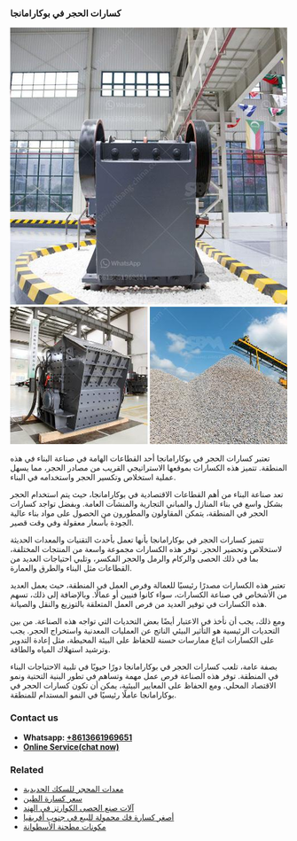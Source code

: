 <h3>كسارات الحجر في بوكارامانجا</h3><img src='1701852625.jpg' alt=''><p>تعتبر كسارات الحجر في بوكارامانجا أحد القطاعات الهامة في صناعة البناء في هذه المنطقة. تتميز هذه الكسارات بموقعها الاستراتيجي القريب من مصادر الحجر، مما يسهل عملية استخلاص وتكسير الحجر واستخدامه في البناء.</p><p>تعد صناعة البناء من أهم القطاعات الاقتصادية في بوكارامانجا، حيث يتم استخدام الحجر بشكل واسع في بناء المنازل والمباني التجارية والمنشآت العامة. وبفضل تواجد كسارات الحجر في المنطقة، يتمكن المقاولون والمطورون من الحصول على مواد بناء عالية الجودة بأسعار معقولة وفي وقت قصير.</p><p>تتميز كسارات الحجر في بوكارامانجا بأنها تعمل بأحدث التقنيات والمعدات الحديثة لاستخلاص وتحضير الحجر. توفر هذه الكسارات مجموعة واسعة من المنتجات المختلفة، بما في ذلك الحصى والركام والرمل والحجر المكسر، وتلبي احتياجات العديد من القطاعات مثل البناء والطرق والعمارة.</p><p>تعتبر هذه الكسارات مصدرًا رئيسيًا للعمالة وفرص العمل في المنطقة، حيث يعمل العديد من الأشخاص في صناعة الكسارات، سواء كانوا فنيين أو عمالًا. وبالإضافة إلى ذلك، تسهم هذه الكسارات في توفير العديد من فرص العمل المتعلقة بالتوزيع والنقل والصيانة.</p><p>ومع ذلك، يجب أن نأخذ في الاعتبار أيضًا بعض التحديات التي تواجه هذه الصناعة. من بين التحديات الرئيسية هو التأثير البيئي الناتج عن العمليات المعدنية واستخراج الحجر. يجب على الكسارات اتباع ممارسات حسنة للحفاظ على البيئة المحيطة، مثل إعادة التدوير وترشيد استهلاك المياه والطاقة.</p><p>بصفة عامة، تلعب كسارات الحجر في بوكارامانجا دورًا حيويًا في تلبية الاحتياجات البناء في المنطقة. توفر هذه الصناعة فرص عمل مهمة وتساهم في تطور البنية التحتية ونمو الاقتصاد المحلي. ومع الحفاظ على المعايير البيئية، يمكن أن تكون كسارات الحجر في بوكارامانجا عاملًا رئيسيًا في النمو المستدام للمنطقة.</p><h3>Contact us</h3><ul><li><strong>Whatsapp:&nbsp;<a href="https://wa.me/8613661969651">+8613661969651</a></strong></li><li><a href="https://swt.shibang-china.com/?git&amp;zhl&amp;كسارات الحجر في بوكارامانجا"><strong>Online Service(chat now)</strong></a></li></ul><h3>Related</h3><ul><li><a href='معدات المحجر للسكك الحديدية.md'>معدات المحجر للسكك الحديدية</a></li><li><a href='سعر كسارة الطين.md'>سعر كسارة الطين</a></li><li><a href='آلات صنع الحصى الكوارتز في الهند.md'>آلات صنع الحصى الكوارتز في الهند</a></li><li><a href='أصغر كسارة فك محمولة للبيع في جنوب أفريقيا.md'>أصغر كسارة فك محمولة للبيع في جنوب أفريقيا</a></li><li><a href='مكونات مطحنة الأسطوانة.md'>مكونات مطحنة الأسطوانة</a></li></ul>